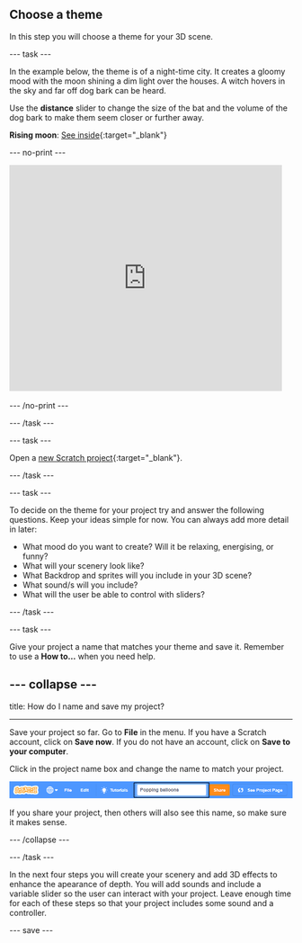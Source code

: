 ## Choose a theme

In this step you will choose a theme for your 3D scene.

--- task ---

In the example below, the theme is of a night-time city. It creates a gloomy mood with the moon shining a dim light over the houses. A witch hovers in the sky and far off dog bark can be heard. 

Use the **distance** slider to change the size of the bat and the volume of the dog bark to make them seem closer or further away. 

**Rising moon**: [See inside](https://scratch.mit.edu/projects/445119855/editor){:target="_blank"}

--- no-print ---

<div class="scratch-preview">
  <iframe src="https://scratch.mit.edu/projects/445119855/embed" allowtransparency="true" width="485" height="402" frameborder="0" scrolling="no" allowfullscreen></iframe>
</div>

--- /no-print ---

--- /task ---

--- task ---

Open a [new Scratch project](https://scratch.mit.edu/projects/editor){:target="_blank"}.

--- /task ---

--- task ---

To decide on the theme for your project try and answer the following questions. Keep your ideas simple for now. You can always add more detail in later:
+ What mood do you want to create? Will it be relaxing, energising, or funny?
+ What will your scenery look like?
+ What Backdrop and sprites will you include in your 3D scene?
+ What sound/s will you include?
+ What will the user be able to control with sliders?

--- /task ---

--- task ---

Give your project a name that matches your theme and save it. Remember to use a **How to…** when you need help.

--- collapse ---
---

title: How do I name and save my project?

---

Save your project so far. Go to **File** in the menu. If you have a Scratch account, click on **Save now**. If you do not have an account, click on **Save to your computer**.

Click in the project name box and change the name to match your project. 

![Project name highlighted](images/change-project-name.png)

If you share your project, then others will also see this name, so make sure it makes sense. 

--- /collapse --- 

--- /task ---

In the next four steps you will create your scenery and add 3D effects to enhance the apearance of depth. You will add sounds and include a variable slider so the user can interact with your project. Leave enough time for each of these steps so that your project includes some sound and a controller.

--- save ---
